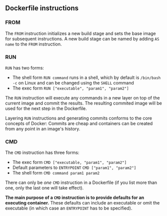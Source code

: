 ## Dockerfile instructions

### FROM

The `FROM` instruction initializes a new build stage and sets the base image for subsequent instructions. A new build stage can be named by adding `AS name` to the `FROM` instruction.

### RUN

`RUN` has two forms:
* The shell form `RUN command` runs in a shell, which by default is `/bin/bash -c` on Linux and can be changed using the `SHELL` command
* The exec form `RUN ["executable", "param1", "param2"]`

The `RUN` instruction will execute any commands in a new layer on top of the current image and commit the results. The resulting commited image will be used for the next step in the Dockerfile.

Layering `RUN` instructions and generating commits conforms to the core concepts of Docker: Commits are cheap and containers can be created from any point in an image's history.

### CMD

The `CMD` instruction has three forms:
* The exec form `CMD ["executable, "param1", "param2"]`
* Default parameters to `ENTRYPOINT` `CMD ["param1", "param2"]`
* The shell form `CMD command param1 param2`

There can only be _one_ `CMD` instruction in a Dockerfile (if you list more than one, only the last one will take effect).

**The main purpose of a `CMD` instruction is to provide defaults for an executing container.** These defaults can include an executable or omit the executable (in which case an `ENTRYPOINT` has to be specified).